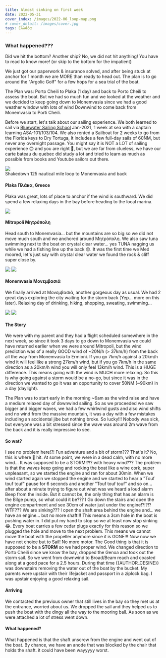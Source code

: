```yaml
---
title: Almost sinking on first week
date: 2022-05-31
cover_index: /images/2022-06_loop-map.png
# cover_detail: /images/cover.jpg
tags: Ελλάδα
---
```


<h3>What happened???</h3>
<p>Did we hit the bottom? Another ship? No, we did not hit anything! You have to read to know more! (or skip to the bottom for the impatient)</p>
<p>We just got our paperwork &amp; insurance solved, and after being stuck at anchor for 1 month we are MORE than ready to head out.  The plan is to go around the "Argolic Golf" for a few hops for a sea trial of the boat. </p>

<p>The Plan was: Porto Cheili to Plaka (1 day) and back to Porto Cheili to assess the boat. But we had so much fun and we looked at the weather and we decided to keep going down to Monemvasia since we had a good weather window with lots of wind Downwind to come back from Monemvasia to Porti Cheili. </p>

<p>Before we start, let's talk about our sailing experience. We both learned to sail via <a href="http://www.bwss.com" data-type="URL" data-id="www.bwss.com">Bluewater Sailing School</a> Jan-2021, 1 week at sea with a captain learning ASA-101/103/104. We also rented a Sailboat for 2 weeks to go from the Florida keys to Dry Tortuga, It includes a few full-day sails of 60NM, but never any overnight passage. You might say it is NOT a LOT of sailing experience 🙃 and you are right 🤣, but we are far from clueless, we have our carte bateau du quebec did study a lot and tried to learn as much as possible from books and Youtube sailors out there. </p>

<img src="/images/2022-06_loop-map.png">
<figcaption>Shakedown 125 nautical mile loop to Monemvasia and back</figcaption>

<h4>Plaka Πλάκα, Greece</h4>

<p>Plaka was great, lots of place to anchor if the wind is southward. We did spend a few relaxing days in the bay before heading to the local marina. </p>

<img src="/images/2022-06_plaka_collage.jpeg">

<h4>Mitropoli Μητρόπολη</h4>

<p>Head south to Monemvasia... but the mountains are so big so we did not move much south and we anchored around Μητρόπολη. We also saw tuna swimming next to the boat on crystal clear water... yes TUNA nagging us while we had a fishing line up the back 😒. It was the first time we Med moored, let's just say with crystal clear water we found the rock &amp; cliff super close by. </p>

<img src="/images/2022-06_med-moored.jpg">

<img src="/images/2022-06_cold_bay.jpg">

<h4>Monemvasia Μονεμβασιά</h4>

<p>We finally arrived at Μονεμβασιά, another gorgeous day as usual. We had 2 great days exploring the city waiting for the storm back (Yep... more on this later). Relaxing day of drinking, hiking, shopping, sweating, swimming...</p>

<img src="/images/2022-06-Momenvasia_city.jpeg">

<img src="/images/2022-06_Momenvasia_collage.jpg">

<h4>The Story</h4>

<p>We were with my parent and they had a flight scheduled somewhere in the next week, so since it took 3 days to go down to Monemvasia we could have returned earlier when we were around Mitropoli, but the wind prediction was of a really GOOD wind of ~20N/h (&gt; 37km/h) from the back all the way from Monemvasia to Ermioni. If you go 7km/h against a 20km/h wind it will feel like a strong 27km/h wind, but if you go 7km/h in the same direction as a 20km/h wind you will only feel 13km/h wind. This is a HUGE difference. This means going with the wind is MUCH more relaxing. So this is why going against a storm would be a no-go, but since it was in the direction we wanted to go it was an opportunity to cover 50NM (~90km) in a day (daylight). </p>

<p>The Plan was to start early in the morning ~6am as the wind raise and have a medium relaxed day of downwind sailing. So as we proceeded we saw bigger and bigger waves, we had a few whirlwind gusts and also wind shifts and no wind from the massive mountain, it was a day with a few mistakes including an accidental jibe but nothing broke. So lucky!!! Nobody was sick, but everyone was a bit stressed since the wave was around 2m wave from the back and it is really impressive to see. </p>

<h4>So wat?</h4>

<p>I see no problem here!?! Fun adventure and a bit of storm??? That's it? No, this is where 💩 hit. At some point, we were in a dead calm, with no more wind... It was supposed to be a STORM!?!? with heavy wind??? The problem is that the waves keep going and rocking the boat like a wine cork, super unpleasant, so we started the engine and ran for about 30min. When we wind started again we stopped the engine and we started to hear a "Touf touf touf" pause for 6 seconds and another "Touf touf touf" and so on... after about a minute trying to figure out what was we heard a loud alarm Beep from the inside. But it cannot be, the only thing that has an alarm is the Bilge pump, so what could it be??? I Go down the stairs and open the engine compartment and see 30cm of water just under the engine!?!?!? WTF??? We are sinking??? I open the shaft area behind the engine and... we have an engine... but no more shaft!!! This means a 3cm hole in the boat is pushing water in. I did put my hand to stop so we at least now stop sinking 😂. Every boat carries a few cedar plugs exactly for this reason so we plugged the hole and move to the next problem. This means we cannot move the boat with the propeller anymore since it is GONE!!! Now now we have not choice but to Sail! No more motor. The Good thing is that it is supposed to be a <strong>STORM</strong> so we had proper wind. We changed direction to Porto Cheili since we know the bay, dropped the Genoa and took out the storm sail. So we went from downwind to Broad/Beam reach and coasted along at a good pace for a 2.5 hours. During that time {{AUTHOR_CESINE}} was downstairs removing the water out of the boat by the bucket. My parents were upstair with their lifejacket and passport in a ziplock bag. I was upstair enjoying a good relaxing sail. </p>

<h4>Arriving</h4>

<p>We contacted the previous owner that still lives in the bay so they met us at the entrance, worried about us. We dropped the sail and they helped us to push the boat with the dingy all the way to the mooring ball. As soon as we were attached a lot of stress went down. </p>

<h4>What happened?</h4>

<p>What happened is that the shaft unscrew from the engine and went out of the boat. By chance, we have an anode that was blocked by the chair that holds the shaft. it could have been wayyyyy worst. </p>
